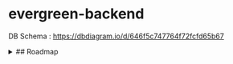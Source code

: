 # evergreen-backend
DB Schema : https://dbdiagram.io/d/646f5c747764f72fcfd65b67

<details>
  <summary> ## Roadmap </summary>
  
- Folder Structure &#9989;

- Add Express, Sequelize connection &#9989;

- Customer & Customer Details models [associations, controller,testing,swagger]. &#9989;

- Postman Testing for customers & customer_details table &#9989;

- Vendors & Employee models [association, controller, testing, swagger]. &#9989;

- Product Model [offer, stale, product,price,inventory]. &#9989;

- Routes protection [xss, jwt, rate limiter,Authorization ]  &#9989;
- Subscription model  &#9989;
- Roles Model 
- Validations & Constraints 
</details>
